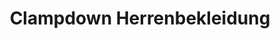 ---
title: "Clampdown
Herrenbekleidung"
url: /luebeck/clampdown-herrenbekleidung/
shop: Kleidung
---